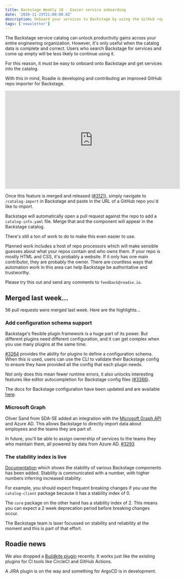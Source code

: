 ```yaml
---
title: Backstage Weekly 10 - Easier service onboarding
date: '2020-11-23T21:00:00.0Z'
description: Onboard your services to Backstage by using the GitHub repo importer that Roadie has developed and contributed.
tags: ['newsletter']
---
```


The Backstage service catalog can unlock productivity gains across your entire engineering organization. However, it's only useful when the catalog data is complete and correct. Users who search Backstage for services and come up empty will be less likely to continue using it.

For this reason, it must be easy to onboard onto Backstage and get services into the catalog.

With this in mind, Roadie is developing and contributing an improved GitHub repo importer for Backstage.

<iframe width="560" height="315" src="https://www.youtube.com/embed/fD1mUJ2GYfI" frameborder="0" allow="accelerometer; autoplay; clipboard-write; encrypted-media; gyroscope; picture-in-picture" allowfullscreen></iframe>

Once this feature is merged and released ([#3121](https://github.com/backstage/backstage/pull/3121)), simply navigate to `/catalog-import` in Backstage and paste in the URL of a GitHub repo you'd like to import.

Backstage will automatically open a pull request against the repo to add a `catalog-info.yaml` file. Merge that and the component will appear in the Backstage catalog.

There's still a ton of work to do to make this even easier to use.

Planned work includes a host of repo processors which will make sensible guesses about what your repos contain and who owns them. If your repo is mostly HTML and CSS, it's probably a website. If it only has one main contributor, they are probably the owner. There are countless ways that automation work in this area can help Backstage be authoritative and trustworthy.

Please try this out and send any comments to `feedback@roadie.io`.

## Merged last week...

56 pull requests were merged last week. Here are the highlights...

### Add configuration schema support

Backstage's flexible plugin framework is a huge part of its power. But different plugins need different configuration, and it can get complex when you use many plugins at the same time.

[#3264](https://github.com/backstage/backstage/pull/3264) provides the ability for plugins to define a configuration schema. When this is used, users can use the CLI to validate their Backstage config to ensure they have provided all the config that each plugin needs.

Not only does this mean fewer runtime errors, it also unlocks interesting features like editor autocompletion for Backstage config files ([#3366](https://github.com/backstage/backstage/issues/3366)).

The docs for Backstage configuration have been updated and are available [here](https://backstage.io/docs/conf/defining).

### Microsoft Graph

Oliver Sand from SDA-SE added an integration with the [Microsoft Graph API](https://docs.microsoft.com/en-us/graph/overview) and Azure AD. This allows Backstage to directly import data about employees and the teams they are part of.

In future, you'll be able to assign ownership of services to the teams they who maintain them, all powered by data from Azure AD. [#3293](https://github.com/backstage/backstage/pull/3293)

### The stability index is live

[Documentation](https://backstage.io/docs/overview/stability-index) which shows the stability of various Backstage components has been added. Stability is communicated with a number, with higher numbers inferring increased stability.

For example, you should expect frequent breaking changes if you use the `catalog-client` package because it has a stability index of 0.

The `core` package on the other hand has a stability index of 2. This means you can expect a 2 week deprecation period before breaking changes occur.

The Backstage team is laser focussed on stability and reliability at the moment and this is part of that effort.

## Roadie news

We also dropped a [Buildkite plugin](https://roadie.io/backstage/plugins/buildkite) recently. It works just like the existing plugins for CI tools like CircleCI and GitHub Actions.

A JIRA plugin is on the way and something for ArgoCD is in development.
